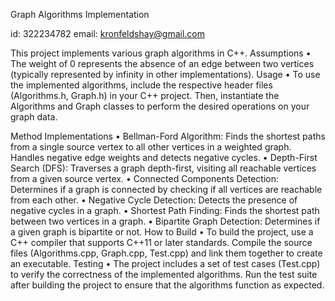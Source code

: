 Graph Algorithms Implementation

id: 322234782
email: kronfeldshay@gmail.com

This project implements various graph algorithms in C++.
Assumptions
    • The weight of 0 represents the absence of an edge between two vertices (typically represented by infinity in other implementations).
Usage
    • To use the implemented algorithms, include the respective header files (Algorithms.h, Graph.h) in your C++ project. Then, instantiate the Algorithms and Graph classes to perform the desired operations on your graph data.

 Method Implementations
    • Bellman-Ford Algorithm: Finds the shortest paths from a single source vertex to all other vertices in a weighted graph. Handles negative edge weights and detects negative cycles.
    • Depth-First Search (DFS): Traverses a graph depth-first, visiting all reachable vertices from a given source vertex.
    • Connected Components Detection: Determines if a graph is connected by checking if all vertices are reachable from each other.
    • Negative Cycle Detection: Detects the presence of negative cycles in a graph.
    • Shortest Path Finding: Finds the shortest path between two vertices in a graph.
    • Bipartite Graph Detection: Determines if a given graph is bipartite or not.
How to Build
    • To build the project, use a C++ compiler that supports C++11 or later standards. Compile the source files (Algorithms.cpp, Graph.cpp, Test.cpp) and link them together to create an executable.
Testing
    • The project includes a set of test cases (Test.cpp) to verify the correctness of the implemented algorithms. Run the test suite after building the project to ensure that the algorithms function as expected.
